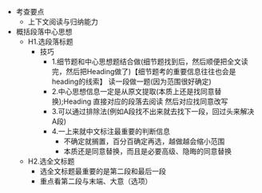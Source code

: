 - 考查要点
	- 上下文阅读与归纳能力
- 概括段落中心思想
	- H1.选段落标题
		- 技巧
			- 1.细节题和中心思想题结合做(细节题找到后，然后顺便把全文读完，然后把Heading做了)【细节题考的重要信息往往也会是heading的线索】 读一段做一题(因为范围很好确定)
			- 2.中心思想信息一定是从原文提取(本质上还是找同意替换);Heading 直接对应的段落去阅读 然后对应找同意改写
			- 3.可以通过排除法(例如A段找不出来就去找下一段，回过头来解决A段)
			- 4.一上来就中文标注最重要的判断信息 
				- 不确定就搁置，百分百确定再选，越做越会缩小范围
				- 本质还是同意替换，而且是必要高级、隐晦的同意替换
	- H2.选全文标题
		- 选全文标题最重要的是第二段和最后一段
		- 重点看第二段与末端、大意（选项）